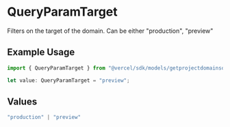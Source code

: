 # QueryParamTarget

Filters on the target of the domain. Can be either \"production\", \"preview\"

## Example Usage

```typescript
import { QueryParamTarget } from "@vercel/sdk/models/getprojectdomainsop.js";

let value: QueryParamTarget = "preview";
```

## Values

```typescript
"production" | "preview"
```